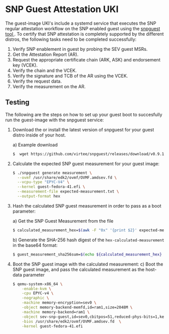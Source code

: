 # SNP Guest Attestation UKI

The guest-image UKI's include a systemd service that executes the SNP regular attestation workflow on the SNP enabled guest using the [ snpguest tool ](https://github.com/virtee/snpguest.git). To certify that SNP attestation is completely supported by the different distros, the following tasks need to be completed successfully:

 1. Verify SNP enablement in guest by probing the SEV guest MSRs.
 2. Get the Attestation Report (AR).
 3. Request the appropriate certificate chain (ARK, ASK) and endorsement key (VCEK).
 4. Verify the chain and the VCEK.
 5. Verify the signature and TCB of the AR using the VCEK.
 6. Verify the request data.
 7. Verify the measurement on the AR.

## Testing

The following are the steps on how to set up your guest boot to succesfully run the guest-image with the snpguest service:

1. Download the or install the latest version of snpguest for your guest distro inside of your host.

    a) Example download
    ```sh
    $  wget https://github.com/virtee/snpguest/releases/download/v0.9.1/snpguest -O snpguest && chmod +x snpguest
	```

2. Calculate the expected SNP guest measurement for your guest image:
    ```sh
    $ ./snpguest generate measurement \
      --ovmf /usr/share/edk2/ovmf/OVMF.amdsev.fd \
      --vcpu-type "EPYC-V4" \
      --kernel guest-fedora-41.efi \
      --measurement-file expected-measurement.txt \
      --output-format hex
    ```

3. Hash the calculated SNP guest measurement in order to pass as a boot parameter:

	a) Get the SNP Guest Measurement from the file
	```sh
	$ calculated_measurement_hex=$(awk -F "0x" '{print $2}' expected-measurement.txt )
	```

	b) Generate the SHA-256 hash digest of the `hex-calculated-measurement` in the base64 format:
	```sh
	$ guest_measurement_sha256sum=$(echo ${calculated_measurement_hex} | sha256sum | cut -d ' ' -f 1 | xxd -r -p | base64 )
	```

4. Boot the SNP guest image with the calculated measurement:
    c) Boot the SNP guest image, and pass the calculated measurement as the host-data parameter
    ```sh
    $ qemu-system-x86_64 \
        -enable-kvm \
        -cpu EPYC-v4 \
        -nographic \
        -machine memory-encryption=sev0 \
        -object memory-backend-memfd,id=ram1,size=2048M \
        -machine memory-backend=ram1 \
        -object sev-snp-guest,id=sev0,cbitpos=51,reduced-phys-bits=1,kernel-hashes=on,host-data=${guest_measurement_sha256sum} \
        -bios /usr/share/edk2/ovmf/OVMF.amdsev.fd  \
        -kernel guest-fedora-41.efi
    ```